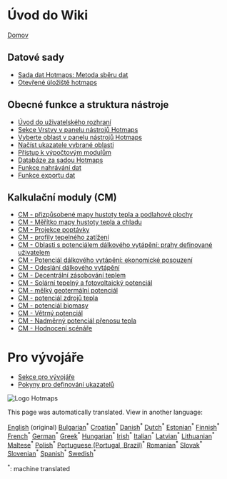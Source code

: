 <h1> Úvod do Wiki </h1><p> <a href="Home">Domov</a> </p><h2> Datové sady </h2><ul><li> <a href="Hotmaps-data-set-method-of-data-collection">Sada dat Hotmaps: Metoda sběru dat</a> </li><li> <a href="Hotmaps-open-data-repositories">Otevřené úložiště hotmaps</a> </li></ul><h2> Obecné funkce a struktura nástroje </h2><ul><li> <a href="Introduction-to-user-interface">Úvod do uživatelského rozhraní</a> </li><li> <a href="Layers-section-in-the-Hotmaps-toolbox">Sekce Vrstvy v panelu nástrojů Hotmaps</a> </li><li> <a href="Select-a-region-in-the-Hotmaps-toolbox">Vyberte oblast v panelu nástrojů Hotmaps</a> </li><li> <a href="Retrieve-indicators-of-a-selected-area">Načíst ukazatele vybrané oblasti</a> </li><li> <a href="Access-to-calculation-modules">Přístup k výpočtovým modulům</a> </li><li> <a href="Database-behind-the-Hotmaps-toolbox">Databáze za sadou Hotmaps</a> </li><li> <a href="Data-upload-functionalities">Funkce nahrávání dat</a> </li><li> <a href="Data-export-functionalities">Funkce exportu dat</a> </li></ul><h2> Kalkulační moduly (CM) </h2><ul><li> <a href="CM-Customized-heat-and-floor-area-density-maps">CM - přizpůsobené mapy hustoty tepla a podlahové plochy</a> </li><li> <a href="CM-Scale-heat-and-cool-density-maps">CM - Měřítko mapy hustoty tepla a chladu</a> </li><li> <a href="CM-Demand-projection">CM - Projekce poptávky</a> </li><li> <a href="CM-Heat-load-profiles">CM - profily tepelného zatížení</a> </li><li> <a href="CM-District-heating-potential-areas-user-defined-thresholds">CM - Oblasti s potenciálem dálkového vytápění: prahy definované uživatelem</a> </li><li> <a href="CM-District-heating-potential-economic-assessment">CM - Potenciál dálkového vytápění: ekonomické posouzení</a> </li><li> <a href="CM-District-heating-supply-dispatch">CM - Odeslání dálkového vytápění</a> </li><li> <a href="CM-Decentral-heating-supply">CM - Decentrální zásobování teplem</a> </li><li> <a href="CM-Solar-thermal-and-PV-potential">CM - Solární tepelný a fotovoltaický potenciál</a> </li><li> <a href="CM-Shallow-geothermal-potential">CM - mělký geotermální potenciál</a> </li><li> <a href="CM-Heat-source-potential">CM - potenciál zdrojů tepla</a> </li><li> <a href="CM-Biomass-potential">CM - potenciál biomasy</a> </li><li> <a href="CM-Wind-potential">CM - Větrný potenciál</a> </li><li> <a href="CM-Excess-heat-transport-potential">CM - Nadměrný potenciál přenosu tepla</a> </li><li> <a href="CM-Scenario-assessment">CM - Hodnocení scénáře</a> </li></ul><h1> Pro vývojáře </h1><ul><li> <a href="Developers">Sekce pro vývojáře</a> </li><li> <a href="Guidelines-for-defining-indicators">Pokyny pro definování ukazatelů</a> </li></ul><p><img alt="Logo Hotmaps" src="https://www.hotmaps-project.eu/wp-content/uploads/2017/02/logo.svg"/></p>

This page was automatically translated. View in another language:

[English](../en/_Sidebar.md) (original) [Bulgarian](../bg/_Sidebar.md)<sup>\*</sup> [Croatian](../hr/_Sidebar.md)<sup>\*</sup>  [Danish](../da/_Sidebar.md)<sup>\*</sup> [Dutch](../nl/_Sidebar.md)<sup>\*</sup> [Estonian](../et/_Sidebar.md)<sup>\*</sup> [Finnish](../fi/_Sidebar.md)<sup>\*</sup> [French](../fr/_Sidebar.md)<sup>\*</sup> [German](../de/_Sidebar.md)<sup>\*</sup> [Greek](../el/_Sidebar.md)<sup>\*</sup> [Hungarian](../hu/_Sidebar.md)<sup>\*</sup> [Irish](../ga/_Sidebar.md)<sup>\*</sup> [Italian](../it/_Sidebar.md)<sup>\*</sup> [Latvian](../lv/_Sidebar.md)<sup>\*</sup> [Lithuanian](../lt/_Sidebar.md)<sup>\*</sup> [Maltese](../mt/_Sidebar.md)<sup>\*</sup> [Polish](../pl/_Sidebar.md)<sup>\*</sup> [Portuguese (Portugal, Brazil)](../pt/_Sidebar.md)<sup>\*</sup> [Romanian](../ro/_Sidebar.md)<sup>\*</sup> [Slovak](../sk/_Sidebar.md)<sup>\*</sup> [Slovenian](../sl/_Sidebar.md)<sup>\*</sup> [Spanish](../es/_Sidebar.md)<sup>\*</sup> [Swedish](../sv/_Sidebar.md)<sup>\*</sup> 

<sup>\*</sup>: machine translated

